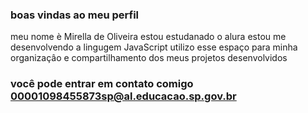 ### boas vindas ao meu perfil 


meu nome è Mirella de Oliveira
estou estudanado o alura
estou me desenvolvendo a lingugem JavaScript
utilizo esse espaço para minha organizaçâo e compartilhamento dos meus projetos desenvolvidos

### você pode entrar em contato comigo 00001098455873sp@al.educacao.sp.gov.br
